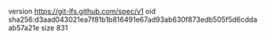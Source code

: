 version https://git-lfs.github.com/spec/v1
oid sha256:d3aad043021ea7f81b1b816491e67ad93ab630f873edb505f5d6cddaab57a21e
size 831
